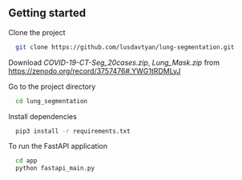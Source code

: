 ## Getting started

Clone the project

```bash
  git clone https://github.com/lusdavtyan/lung-segmentation.git
```
Download *COVID-19-CT-Seg_20cases.zip*, *Lung_Mask.zip* from https://zenodo.org/record/3757476#.YWG1tRDMLyJ

Go to the project directory

```bash
  cd lung_segmentation
```

Install dependencies

```bash
  pip3 install -r requirements.txt
```

To run the FastAPI application

```bash
  cd app
  python fastapi_main.py
```